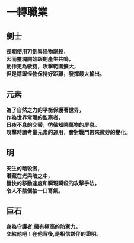 # 一轉職業

## 劍士

**長期使用刀劍與怪物廝殺，  
因而靈魂開始跟劍產生共鳴，  
動作更為敏捷，攻擊範圍擴大，  
但是請跟怪物保持好距離，發揮最大輸出。**

## 元素

**為了自然之力的平衡保護著世界，  
作為世界常理的監察者，  
日夜不息的交替，彷彿知曉萬物的屏息。  
攻擊時請考量元素的運用，會對戰鬥帶來微妙的變化。**

## 明

**天生的暗殺者，  
潛藏在光與暗之中，  
極快的移動速度和瞬現瞬殺的攻擊手法，  
令人不禁倒抽一口寒氣。**  




## 巨石

**身為守護者,擁有極高的防禦力。  
交給他吧！在他背後,是相信夥伴的證明。**

